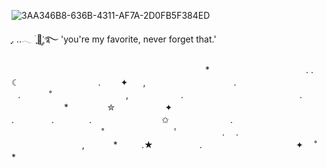 ![3AA346B8-636B-4311-AF7A-2D0FB5F384ED](https://github.com/user-attachments/assets/993bda37-ff69-4ee8-ba09-3a247ae1289a)

ִֶָ. ..𓂃 ࣪ ִֶָ🦇་༘࿐ 'you're my favorite, never forget that.'

⠀⠀⠀⠀ ⠀⠀⠀⠀⠀⠀⠀⠀⠀⠀⠀⠀⠀⠀⠀⠀⠀⠀⠀⠀
　　　　*　　　　　　　　　　　.
.　　　　☾　　　　　　　　　. 　　✦⠀　,　
⠀⠀⠀⠀⠀⠀⠀⠀⠀⠀⠀⠀.　　　　　 　　⠀　　　⠀.　
　　˚　　　⠀　⠀  　　,　　　　　　.
　　　　　　　　　　　　　.
　　　　　　*⠀　　⠀  ✮　　　　　⠀✦⠀　
　　　　　　　　　　　　　　　　　　.
　　　　.　　　　.　　　⠀
　　　　✩　　　　　　　.
　　　　　　　
　　　˚　　　　　　　　ﾟ　　　　　.
　.⠀　　⠀⠀⠀⠀⠀⠀⠀⠀⠀⠀⠀,
　　　*　　⠀.★
　　　　　.　　　　　　　　　　⠀✦
　˚　　　　　　　　　　　　　　*　　　　　
